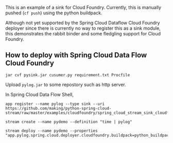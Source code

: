 This is an example of a sink for Cloud Foundry. Currently, this is manually pushed (`cf push`) using the python buildpack.

Although not yet supported by the Spring Cloud Dataflow Cloud Foundry deployer since there is currently no way to register this as a sink module, this demonstrates the rabbit binder and
some fledgling support for Cloud Foundry.


## How to deploy with Spring Cloud Data Flow Cloud Foundry

```
jar cvf pysink.jar cusumer.py requirement.txt Procfile
```

Upload `pylog.jar` to some repostory such as http server.

In Spring Cloud Data Flow Shell,

```
app register --name pylog --type sink --uri https://github.com/making/python-spring-cloud-stream/raw/master/examples/cloudfoundry/spring_cloud_stream_sink_cloudfoundry/pylog.jar
```

```
stream create --name pydemo --definition "time | pylog"
```

```
stream deploy --name pydemo --properties "app.pylog.spring.cloud.deployer.cloudfoundry.buildpack=python_buildpack"
```



